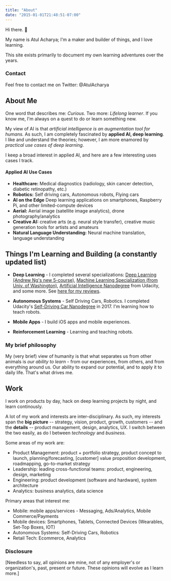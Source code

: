 ```yaml
---
title: "About"
date: "2015-01-01T21:48:51-07:00"
---
```


Hi there. 👋

My name is Atul Acharya; I'm a maker and builder of things, and I love learning.

This site exists primarily to document my own learning adventures over the years. 


### Contact

Feel free to contact me on Twitter: @AtulAcharya

## About Me

One word that describes me: _Curious_. Two more: _Lifelong learner_. If you know me, I'm always on a quest to do or learn something new.

My view of AI is that _artificial intelligence is an augmentation tool for humans._ As such, I am completely fascinated by **applied AI, deep learning**. I like and understand the theories; however, I am more enamored by _practical use cases of deep learning_.

I keep a broad interest in applied AI, and here are a few interesting uses cases I track.

#### Applied AI Use Cases

* **Healthcare:** Medical diagnostics (radiology, skin cancer detection, diabetic retinopathy, etc.)
* **Robotics:** Self driving cars, Autonomous robots, Flying cars
* **AI on the Edge** Deep learning applications on smartphones, Raspberry Pi, and other limited-compute devices
* **Aerial:** Aerial image (satellite image analytics), drone photography/analytics
* **Creative AI:** creative arts (e.g. neural style transfer), creative music generation tools for artists and amateurs 
* **Natural Language Understanding:** Neural machine translation, language understanding


## Things I'm Learning and Building (a constantly updated list)


- **Deep Learning** -  I completed several specializations: [Deep Learning (Andrew Ng's new 5-course)](https://www.coursera.org/account/accomplishments/specialization/certificate/AQEGV5ZLBS2P), [Machine Learning Specialization (from Univ. of Washington)](https://www.coursera.org/account/accomplishments/specialization/certificate/8ABRKKSSM4AP), [Artificial Intelligence Nanodegree](https://confirm.udacity.com/5GN6ARGK) from Udacity, and some more. See [here for my reviews](http://atul.fyi/post/2016/03/01/on-learning-deep-learning/).

- **Autonomous Systems** - Self Driving Cars, Robotics. I completed Udacity's [Self-Driving Car Nanodegree](https://confirm.udacity.com/D4PF3GHQ) in 2017. I'm learning how to teach robots.

- **Mobile Apps** -  I build iOS apps and mobile experiences.

- **Reinforcement Learning** - Learning and teaching robots. 

### My brief philosophy


My (very brief) view of humanity is that what separates us from other animals is _our ability to learn_ - from our
experiences, from others, and from everything around us. Our ability to expand our potential, and to apply it to daily life. That's what drives me.

## Work 
I work on products by day, hack on deep learning projects by night, and learn continously.

A lot of my work and interests are inter-disciplinary. As such, my interests span the **big picture** -- strategy, vision, product, growth, customers -- and the **details** -- product management, design, analytics, UX. I switch between the two easily, as do I between _technology_ and _business_.

Some areas of my work are:

- Product Management: product + portfolio strategy, product concept to launch, planning/forecasting, [customer] value proposition development, roadmapping, go-to-market strategy
- Leadership: leading cross-functional teams: product, engineering, design, marketing
- Engineering: product development (software and hardware), system architecture
- Analytics: business analytics, data science

Primary areas that interest me:

- Mobile: mobile apps/services - Messaging, Ads/Analytics, Mobile Commerce/Payments
- Mobile devices: Smartphones, Tablets, Connected Devices (Wearables, Set-Top Boxes, IOT)
- Autonomous Systems: Self-Driving Cars, Robotics
- Retail Tech: Ecommerce, Analytics


### Disclosure
[Needless to say, all opinions are mine, not of any employer's or organization's, past, present or future. These opinions will evolve as I learn more.]
